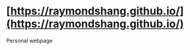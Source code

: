 [https://raymondshang.github.io/](https://raymondshang.github.io/)
==================

Personal webpage



